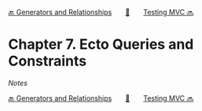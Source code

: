 [🔙 Generators and Relationships][previous-chapter]&nbsp;&nbsp;&nbsp;&nbsp;&nbsp;&nbsp;&nbsp;[🏡][readme]&nbsp;&nbsp;&nbsp;&nbsp;&nbsp;&nbsp;&nbsp;[Testing MVC 🔜][upcoming-chapter]

# Chapter 7. Ecto Queries and Constraints

_Notes_

[🔙 Generators and Relationships][previous-chapter]&nbsp;&nbsp;&nbsp;&nbsp;&nbsp;&nbsp;&nbsp;[🏡][readme]&nbsp;&nbsp;&nbsp;&nbsp;&nbsp;&nbsp;&nbsp;[Testing MVC 🔜][upcoming-chapter]

[readme]: README.md
[previous-chapter]: ch06-generators-and-relationships.md
[upcoming-chapter]: ch08-testing-mvc.md